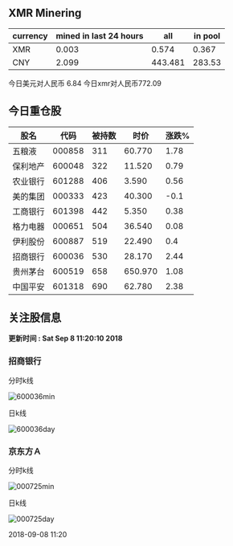 ## XMR Minering

|currency|mined in last 24 hours|all|in pool|
|---|---|---|---|
|XMR|0.003|0.574|0.367|
|CNY|2.099|443.481|283.53|

今日美元对人民币 6.84	今日xmr对人民币772.09


## 今日重仓股 

|股名|代码|被持数|时价|涨跌%|
|---|---|---|---|---|
|五粮液|000858|311|60.770|1.78|
|保利地产|600048|322|11.520|0.79|
|农业银行|601288|406|3.590|0.56|
|美的集团|000333|423|40.300|-0.1|
|工商银行|601398|442|5.350|0.38|
|格力电器|000651|504|36.540|0.08|
|伊利股份|600887|519|22.490|0.4|
|招商银行|600036|530|28.170|2.44|
|贵州茅台|600519|658|650.970|1.08|
|中国平安|601318|690|62.780|2.38|

## 关注股信息
**更新时间 : Sat Sep  8 11:20:10 2018**
### 招商银行 
分时k线

![600036min](http://image.sinajs.cn/newchart/min/n/sh600036.gif)

日k线

![600036day](http://image.sinajs.cn/newchart/daily/n/sh600036.gif)

### 京东方Ａ 
分时k线

![000725min](http://image.sinajs.cn/newchart/min/n/sz000725.gif)

日k线

![000725day](http://image.sinajs.cn/newchart/daily/n/sz000725.gif)

2018-09-08 11:20